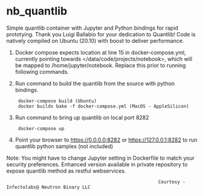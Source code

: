 # nb_quantlib
Simple quantlib container with Jupyter and Python bindings for rapid prototying. Thank you Luigi Ballabio for your dedication to Quantlib! Code is natively compiled on Ubuntu (20.10) with boost to deliver performance.

1. Docker compose expects location at line 15 in docker-compose.yml, currently pointing towards </data/code/projects/notebook>, which will be mapped to /home/jupyter/notebook. Replace this prior to running following commands.

2. Run  command to build the quantlib from the source with python bindings.

        docker-compose build (Ubuntu)
        docker buildx bake -f docker-compose.yml (MacOS - AppleSilicon)

3. Run  command to bring up quantlib on local port 8282

        docker-compose up 
        
4. Point your browser to https://0.0.0.0:8282 or https://127.0.0.1:8282 to run quantlib python samples (not included)


Note: You might have to change Jupyter setting in Dockerfile to match your security preferences. Enhanced version available in private repository to expose quantlib method as restful webservices.

                                                            Courtesy - Infectolabs@ Neutron Binary LLC
        


